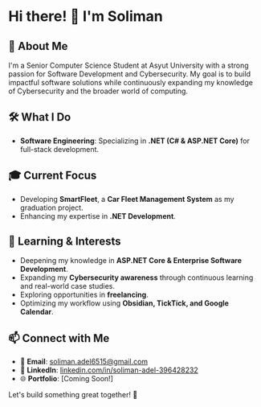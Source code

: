# Hi there! 👋 I'm Soliman

## 🚀 About Me
I'm a Senior Computer Science Student at Asyut University with a strong passion for Software Development and Cybersecurity. My goal is to build impactful software solutions while continuously expanding my knowledge of Cybersecurity and the broader world of computing.

## 🛠️ What I Do
- **Software Engineering**: Specializing in **.NET (C# & ASP.NET Core)** for full-stack development.

## 🎓 Current Focus
- Developing **SmartFleet**, a **Car Fleet Management System** as my graduation project.
- Enhancing my expertise in **.NET Development**.

## 🌱 Learning & Interests
- Deepening my knowledge in **ASP.NET Core & Enterprise Software Development**.
- Expanding my **Cybersecurity awareness** through continuous learning and real-world case studies.
- Exploring opportunities in **freelancing**.
- Optimizing my workflow using **Obsidian, TickTick, and Google Calendar**.

## 📫 Connect with Me
- 📧 **Email**: soliman.adel6515@gmail.com  
- 💼 **LinkedIn**: [linkedin.com/in/soliman-adel-396428232](https://linkedin.com/in/soliman-adel-396428232)  
- 🌐 **Portfolio**: [Coming Soon!]  

Let's build something great together! 🚀
